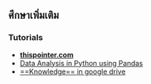 ## ศึกษาเพิ่มเติม

### Tutorials

- [**thispointer.com**](https://thispointer.com/python-pandas-how-to-create-dataframe-from-dictionary/)
- [Data Analysis in Python using Pandas](https://thispointer.com/data-analysis-in-python-using-pandas/)
- [==Knowledge== in google drive](https://drive.google.com/drive/folders/1_2zyOkuseqGGCCxOhScXYxe98XLjQgUe)


<!--stackedit_data:
eyJoaXN0b3J5IjpbMTA5MDAwMTU0NiwtMTc3NDI0NzYxNF19
-->